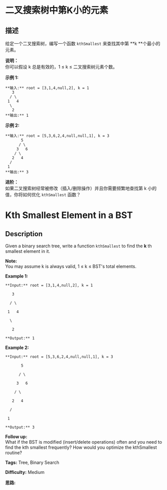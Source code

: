 # 二叉搜索树中第K小的元素

## 描述

给定一个二叉搜索树，编写一个函数 `kthSmallest` 来查找其中第  **k  **个最小的元素。

**说明：**  
你可以假设 k 总是有效的，1 ≤ k ≤ 二叉搜索树元素个数。

**示例 1:**

    
    
    **输入:** root = [3,1,4,null,2], k = 1
       3
      / \
     1   4
      \
       2
    **输出:** 1

**示例 2:**

    
    
    **输入:** root = [5,3,6,2,4,null,null,1], k = 3
           5
          / \
         3   6
        / \
       2   4
      /
     1
    **输出:** 3

**进阶：**  
如果二叉搜索树经常被修改（插入/删除操作）并且你需要频繁地查找第 k 小的值，你将如何优化 `kthSmallest` 函数？



# Kth Smallest Element in a BST

## Description



Given a binary search tree, write a function `kthSmallest` to find the **k** th smallest element in it.

**Note:**  
You may assume k is always valid, 1 ≤ k ≤ BST's total elements.

**Example 1:**

    
    
    **Input:** root = [3,1,4,null,2], k = 1
       3
      / \
     1   4
      \
       2
    **Output:** 1

**Example 2:**

    
    
    **Input:** root = [5,3,6,2,4,null,null,1], k = 3
           5
          / \
         3   6
        / \
       2   4
      /
     1
    **Output:** 3
    

**Follow up:**  
What if the BST is modified (insert/delete operations) often and you need to find the kth smallest frequently? How would you optimize the kthSmallest routine?


**Tags:** Tree, Binary Search

**Difficulty:** Medium

**思路:**
